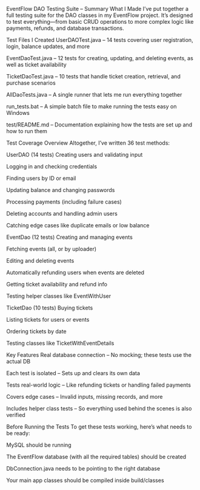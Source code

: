 EventFlow DAO Testing Suite – Summary
What I Made
I’ve put together a full testing suite for the DAO classes in my EventFlow project. It’s designed to test everything—from basic CRUD operations to more complex logic like payments, refunds, and database transactions.

Test Files I Created
UserDAOTest.java – 14 tests covering user registration, login, balance updates, and more

EventDaoTest.java – 12 tests for creating, updating, and deleting events, as well as ticket availability

TicketDaoTest.java – 10 tests that handle ticket creation, retrieval, and purchase scenarios

AllDaoTests.java – A single runner that lets me run everything together

run_tests.bat – A simple batch file to make running the tests easy on Windows

test/README.md – Documentation explaining how the tests are set up and how to run them

Test Coverage Overview
Altogether, I’ve written 36 test methods:

UserDAO (14 tests)
Creating users and validating input

Logging in and checking credentials

Finding users by ID or email

Updating balance and changing passwords

Processing payments (including failure cases)

Deleting accounts and handling admin users

Catching edge cases like duplicate emails or low balance

EventDao (12 tests)
Creating and managing events

Fetching events (all, or by uploader)

Editing and deleting events

Automatically refunding users when events are deleted

Getting ticket availability and refund info

Testing helper classes like EventWithUser

TicketDao (10 tests)
Buying tickets

Listing tickets for users or events

Ordering tickets by date

Testing classes like TicketWithEventDetails

Key Features
Real database connection – No mocking; these tests use the actual DB

Each test is isolated – Sets up and clears its own data

Tests real-world logic – Like refunding tickets or handling failed payments

Covers edge cases – Invalid inputs, missing records, and more

Includes helper class tests – So everything used behind the scenes is also verified

Before Running the Tests
To get these tests working, here’s what needs to be ready:

MySQL should be running

The EventFlow database (with all the required tables) should be created

DbConnection.java needs to be pointing to the right database

Your main app classes should be compiled inside build/classes
